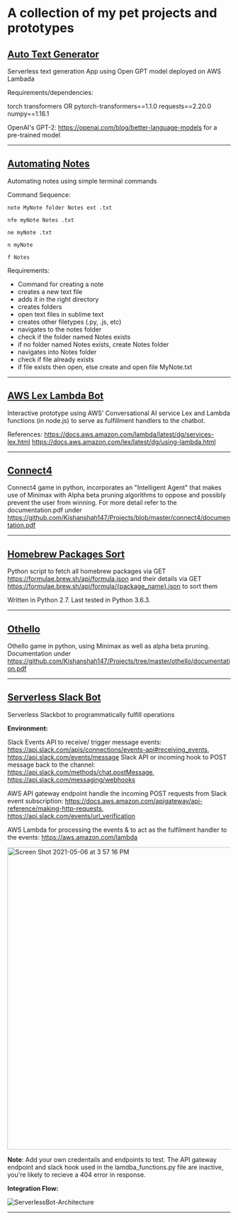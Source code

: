 # A collection of my pet projects and prototypes

[Auto Text Generator](https://github.com/Kishanshah147/Projects/tree/master/auto-text-generator)
----------------------------------------------------------------------------------------------------------------------------

Serverless text generation App using Open GPT model deployed on AWS Lambada

Requirements/dependencies: 

torch
transformers 
OR 
pytorch-transformers==1.1.0
requests==2.20.0
numpy==1.16.1

OpenAI's GPT-2: https://openai.com/blog/better-language-models for a pre-trained model

----------------------------------------------------------------------------------------------------------------------------

[Automating Notes](https://github.com/Kishanshah147/Projects/tree/master/automating-notes)
----------------------------------------------------------------------------------------------------------------------------

Automating notes using simple terminal commands

Command Sequence:

`note MyNote folder Notes ext .txt`

`nfe myNote Notes .txt` 

`ne myNote .txt`

`n myNote`

`f Notes`

Requirements:

- Command for creating a note
- creates a new text file
- adds it in the right directory
- creates folders
- open text files in sublime text
- creates other filetypes (.py, .js, etc) 
- navigates to the notes folder
- check if the folder named Notes exists
- if no folder named Notes exists, create Notes folder
- navigates into Notes folder
- check if file already exists
- if file exists then open, else create and open file MyNote.txt

----------------------------------------------------------------------------------------------------------------------------

[AWS Lex Lambda Bot](https://github.com/Kishanshah147/Projects/tree/master/aws-lex-lambda-bot)
----------------------------------------------------------------------------------------------------------------------------

Interactive prototype using AWS' Conversational AI service Lex and Lambda functions (in node.js) to serve as fulfillment handlers to the chatbot. 

References: https://docs.aws.amazon.com/lambda/latest/dg/services-lex.html
https://docs.aws.amazon.com/lex/latest/dg/using-lambda.html

----------------------------------------------------------------------------------------------------------------------------

[Connect4](https://github.com/Kishanshah147/Projects/tree/master/connect4)
----------------------------------------------------------------------------------------------------------------------------

Connect4 game in python, incorporates an "Intelligent Agent" that makes use of Minimax with Alpha beta pruning algorithms to oppose and possibly prevent the user from winning. For more detail refer to the documentation.pdf under https://github.com/Kishanshah147/Projects/blob/master/connect4/documentation.pdf

----------------------------------------------------------------------------------------------------------------------------

[Homebrew Packages Sort](https://github.com/Kishanshah147/Projects/tree/master/homebrew-packages-sort)
----------------------------------------------------------------------------------------------------------------------------

Python script to fetch all homebrew packages via GET https://formulae.brew.sh/api/formula.json and their details via GET https://formulae.brew.sh/api/formula/{package_name}.json to sort them

Written in Python 2.7. Last tested in Python 3.6.3.

----------------------------------------------------------------------------------------------------------------------------

[Othello](https://github.com/Kishanshah147/Projects/tree/master/othello)
----------------------------------------------------------------------------------------------------------------------------

Othello game in python, using Minimax as well as alpha beta pruning. Documentation under https://github.com/Kishanshah147/Projects/tree/master/othello/documentation.pdf

----------------------------------------------------------------------------------------------------------------------------


[Serverless Slack Bot](https://github.com/Kishanshah147/Projects/tree/master/serverless-slack-bot)
----------------------------------------------------------------------------------------------------------------------------

Serverless Slackbot to programmatically  fulfill operations

**Environment:**

Slack Events API to receive/ trigger message events: https://api.slack.com/apis/connections/events-api#receiving_events, https://api.slack.com/events/message
Slack API or  incoming hook to POST message back to the channel:
https://api.slack.com/methods/chat.postMessage, https://api.slack.com/messaging/webhooks

AWS API gateway endpoint handle the incoming POST requests from Slack event subscription:
https://docs.aws.amazon.com/apigateway/api-reference/making-http-requests, 
https://api.slack.com/events/url_verification 

AWS Lambda for processing the events & to act as the fulfilment handler to the events:
https://aws.amazon.com/lambda

<img width="683" alt="Screen Shot 2021-05-06 at 3 57 16 PM" src="https://user-images.githubusercontent.com/31640015/117375442-d3113080-ae83-11eb-8869-32a31c93e1c1.png">

**Note**: Add your own credentails and endpoints to test. The API gateway endpoint and slack hook used in the lamdba_functions.py file are inactive, you're likely to recieve a 404 error in response. 

**Integration Flow:**

![ServerlessBot-Architecture](https://user-images.githubusercontent.com/31640015/117374368-e7542e00-ae81-11eb-8dbc-06e18cc1ff03.jpg)

----------------------------------------------------------------------------------------------------------------------------
